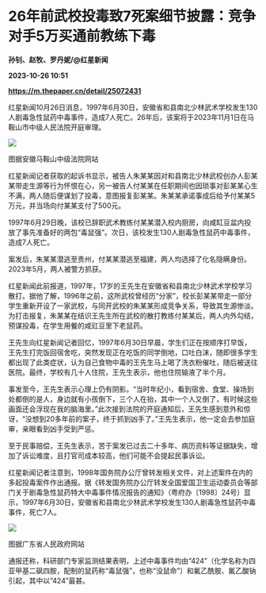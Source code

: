 # 26年前武校投毒致7死案细节披露：竞争对手5万买通前教练下毒
**孙钊、赵牧、罗丹妮/@红星新闻**

**2023-10-26 10:51**

**https://m.thepaper.cn/detail/25072431**

红星新闻10月26日消息，1997年6月30日，安徽省和县南北少林武术学校发生130人剧毒急性鼠药中毒事件，造成7人死亡。26年后，该案将于2023年11月1日在马鞍山市中级人民法院开庭审理。

![](https://imagecloud.thepaper.cn/thepaper/image/275/752/24.jpg)

图据安徽马鞍山中级法院网站

红星新闻记者获取的起诉书显示，被告人朱某某因对和县南北少林武校创办人彭某某带走生源等行为怀恨在心，另一被告人付某某在任职期间也因琐事对彭某某心生不满，两人随后便谋划了投毒，意图报复彭某某。朱某某承诺事成后给予付某某5万元，并当场向付某某支付了500元。

1997年6月29日晚，该校已辞职武术教练付某某潜入校内厨房，向咸缸豆盆内投放了事先准备好的两包“毒鼠强”。次日，该校发生130人剧毒急性鼠药中毒事件，造成7人死亡。

案发后，朱某某潜逃至贵州，付某某潜逃至福建，两人均选择了化名隐瞒身份。2023年5月，两人被警方抓获。

红星新闻此前报道，1997年，17岁的王先生在安徽省和县南北少林武术学校学习散打。据他了解，1996年之前，这所武校曾经历“分家”，校长彭某某带走一部分学生重新开设了一家武校，与同开武校的朱某某形成竞争关系，导致其生源惨淡。为打击报复，朱某某在结识王先生所在武校的散打教练付某某后，两人内外勾结，预谋投毒，在学生用餐的咸豇豆里下老鼠药。

王先生向红星新闻记者回忆，1997年6月30日早晨，学生们正在按顺序打早饭，王先生打完饭回宿舍吃，突然发现正在吃饭的同学倒地，口吐白沫，随即很多学生都出现了此类症状，认为自己食物中毒的王先生马上喝了洗衣粉催吐，随后被送往医院。最终，学校有几十人住院，王先生表示，他也住院输液了半个月。

事发至今，王先生表示心理上仍有阴影。“当时年纪小，看到宿舍、食堂、操场到处都倒的是人，身边就有小孩倒下，三个人在抬，其中一个人又倒了，有时候这些画面还会浮现在我的脑海里。”此次接到法院的开庭通知后，王先生感到意外和惊讶，“没想到20多年前的案子，终于抓到凶手了。”王先生表示，他一定会去参加庭审，亲眼看到凶手受到严惩。

至于民事赔偿，王先生表示，苦于案发已过去二十多年、病历资料等证据缺失，增加了诉讼难度，且打官司成本较高，他们可能不会提起民事诉讼。

红星新闻记者注意到，1998年国务院办公厅曾转发相关文件，对上述案件在内的多起投毒案件作出通报。据《转发国务院办公厅转发全国爱国卫生运动委员会等部门关于剧毒急性鼠药特大中毒事件情况报告的通知》（粤府办〔1998〕24号）显示，1997年6月30日，安徽省和县南北少林武术学校发生130人剧毒急性鼠药中毒事件，死亡7人。

![](https://imagecloud.thepaper.cn/thepaper/image/275/752/26.jpg)

图据广东省人民政府网站

通报还称，科研部门专家监测结果表明，上述中毒事件均由“424”（化学名称为四亚甲基二砜四胺，配制的鼠药称“毒鼠强”，也称“没鼠命”）和氟乙酰胺、氟乙酸钠引起，其中以“424”最甚。
